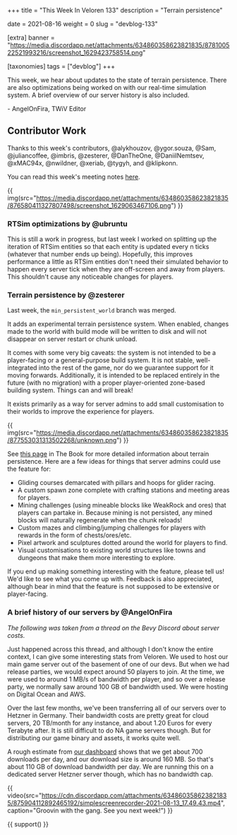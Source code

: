 +++
title = "This Week In Veloren 133"
description = "Terrain persistence"

date = 2021-08-16
weight = 0
slug = "devblog-133"

[extra]
banner = "https://media.discordapp.net/attachments/634860358623821835/878100522521993216/screenshot_1629423758514.png"

[taxonomies]
tags = ["devblog"]
+++

This week, we hear about updates to the state of terrain persistence. There are
also optimizations being worked on with our real-time simulation system. A brief
overview of our server history is also included.

\- AngelOnFira, TWiV Editor

## Contributor Work

Thanks to this week's contributors, @alykhouzov, @ygor.souza, @Sam,
@juliancoffee, @imbris, @zesterer, @DanTheOne, @DaniilNemtsev, @xMAC94x,
@nwildner, @xeriab, @tygyh, and @klipkonn.

You can read this week's meeting notes
[here](https://hackmd.io/DiDftO_sTqCaPMRR4crZ5g).

{{
  img(src="https://media.discordapp.net/attachments/634860358623821835/876580411327807498/screenshot_1629063467106.png")
}}

### RTSim optimizations by @ubruntu

This is still a work in progress, but last week I worked on splitting up the
iteration of RTSim entities so that each entity is updated every n ticks
(whatever that number ends up being). Hopefully, this improves performance a
little as RTSim entities don't need their simulated behavior to happen every
server tick when they are off-screen and away from players. This shouldn't cause
any noticeable changes for players.

### Terrain persistence by @zesterer

Last week, the `min_persistent_world` branch was merged.

It adds an experimental terrain persistence system. When enabled, changes made
to the world with build mode will be written to disk and will not disappear on
server restart or chunk unload.

It comes with some very big caveats: the system is not intended to be a
player-facing or a general-purpose build system. It is not stable,
well-integrated into the rest of the game, nor do we guarantee support for it
moving forwards. Additionally, it is intended to be replaced entirely in the
future (with no migration) with a proper player-oriented zone-based building
system. Things can and will break!

It exists primarily as a way for server admins to add small customisation to
their worlds to improve the experience for players.

{{
  img(src="https://media.discordapp.net/attachments/634860358623821835/877553031313502268/unknown.png")
}}

See [this page](https://book.veloren.net/players/building.html#persistence) in
The Book for more detailed information about terrain persistence. Here are a few
ideas for things that server admins could use the feature for:

- Gliding courses demarcated with pillars and hoops for glider racing.
- A custom spawn zone complete with crafting stations and meeting areas for
  players.
- Mining challenges (using mineable blocks like WeakRock and ores) that players
  can partake in. Because mining is not persisted, any mined blocks will
  naturally regenerate when the chunk reloads!
- Custom mazes and climbing/jumping challenges for players with rewards in the
  form of chests/ores/etc.
- Pixel artwork and sculptures dotted around the world for players to find.
- Visual customisations to existing world structures like towns and dungeons
  that make them more interesting to explore.

If you end up making something interesting with the feature, please tell us!
We'd like to see what you come up with. Feedback is also appreciated, although
bear in mind that the feature is not supposed to be extensive or player-facing.

### A brief history of our servers by @AngelOnFira

*The following was taken from a thread on the Bevy Discord about server costs.*

Just happened across this thread, and although I don't know the entire context,
I can give some interesting stats from Veloren. We used to host our main game
server out of the basement of one of our devs. But when we had release parties,
we would expect around 50 players to join. At the time, we were used to around 1
MB/s of bandwidth per player, and so over a release party, we normally saw
around 100 GB of bandwidth used. We were hosting on Digital Ocean and AWS.

Over the last few months, we've been transferring all of our servers over to
Hetzner in Germany. Their bandwidth costs are pretty great for cloud servers, 20
TB/month for any instance, and about 1.20 Euros for every Terabyte after. It is
still difficult to do NA game servers though. But for distributing our game
binary and assets, it works quite well.

A rough estimate from [our
dashboard](https://grafana.veloren.net/d/boL6rzSGk/airshipper?orgId=1) shows
that we get about 700 downloads per day, and our download size is around 160 MB.
So that's about 110 GB of download bandwidth per day. We are running this on a
dedicated server Hetzner server though, which has no bandwidth cap.

{{
  video(src="https://cdn.discordapp.com/attachments/634860358623821835/875904112892465192/simplescreenrecorder-2021-08-13_17.49.43.mp4",
  caption="Groovin with the gang. See you next week!")
}}

{{ support() }}
